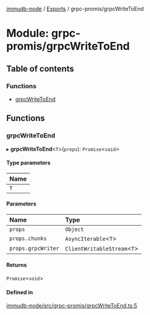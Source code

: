 [immudb-node](../README.md) / [Exports](../modules.md) / grpc-promis/grpcWriteToEnd

# Module: grpc-promis/grpcWriteToEnd

## Table of contents

### Functions

- [grpcWriteToEnd](grpc_promis_grpcWriteToEnd.md#grpcwritetoend)

## Functions

### grpcWriteToEnd

▸ **grpcWriteToEnd**<`T`\>(`props`): `Promise`<`void`\>

#### Type parameters

| Name |
| :------ |
| `T` |

#### Parameters

| Name | Type |
| :------ | :------ |
| `props` | `Object` |
| `props.chunks` | `AsyncIterable`<`T`\> |
| `props.grpcWriter` | `ClientWritableStream`<`T`\> |

#### Returns

`Promise`<`void`\>

#### Defined in

[immudb-node/src/grpc-promis/grpcWriteToEnd.ts:5](https://github.com/codenotary/immudb-node/blob/fe12060/immudb-node/src/grpc-promis/grpcWriteToEnd.ts#L5)
